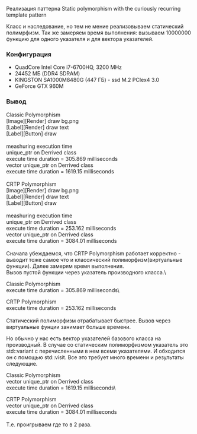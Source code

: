 Реализация паттерна Static polymorphism	with the curiously recurring template pattern

Класс и наследование, но тем не мение реализовываем статический полимрфизм.
Так же замеряем время выполнения: вызываем 10000000 функцию для одного указателя и для вектора указателей.

### Конфигурация
- QuadCore Intel Core i7-6700HQ, 3200 MHz  
- 24452 МБ  (DDR4 SDRAM)
- KINGSTON SA1000M8480G  (447 ГБ) - ssd M.2 PCIex4 3.0
- GeForce GTX 960M


### Вывод
Classic Polymorphism\
[Image][Render] draw bg.png\
[Label][Render] draw text\
[Label][Button] draw\
\
meashuring execution time\
unique_ptr<Derrived> on Derrived class\
execute time duration = 305.869 milliseconds\
vector unique_ptr<Parent> on Derrived class\
execute time duration = 1619.15 milliseconds\
\
CRTP Polymorphism\
[Image][Render] draw bg.png\
[Label][Render] draw text\
[Label][Button] draw\
\
meashuring execution time\
unique_ptr<Derrived> on Derrived class\
execute time duration = 253.162 milliseconds\
vector unique_ptr<Parent> on Derrived class\
execute time duration = 3084.01 milliseconds\
\
Сначала убеждаемся, что CRTP Polymorphism работает корректно - выводит тоже самое что и классический полиморфизм(виртуальные функции).
Далее замерям время выполнения.\
Вызов пустой функции через указатель производного класса.\

Classic Polymorphism\
execute time duration = 305.869 milliseconds\

CRTP Polymorphism\
execute time duration = 253.162 milliseconds\
\
Статический полиморфизм отрабатывает быстрее. Вызов через виртуальные фунции занимает больше времени.

Но обычно у нас есть вектор указателей базового класса на производный. В случае со статическим полиморфизмом указатель это std::variant 
с перечисленными в нем всеми указателями. И обходится он с помощью std::visit. Все это требует много времени и результаты следующие.

Classic Polymorphism\
vector unique_ptr<Parent> on Derrived class\
execute time duration = 1619.15 milliseconds\

CRTP Polymorphism\
vector unique_ptr<Parent> on Derrived class\
execute time duration = 3084.01 milliseconds\
\
Т.е. проигрываем где то в 2 раза.


